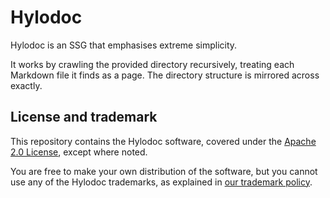 # Hylodoc

Hylodoc is an SSG that emphasises extreme simplicity.

It works by crawling the provided directory recursively, treating each Markdown
file it finds as a page.
The directory structure is mirrored across exactly.

## License and trademark

This repository contains the Hylodoc software, covered under the 
[Apache 2.0 License](LICENSE),
except where noted.

You are free to make your own distribution of the software, but you cannot use
any of the Hylodoc trademarks, as explained in
[our trademark policy](TRADEMARK.md).
